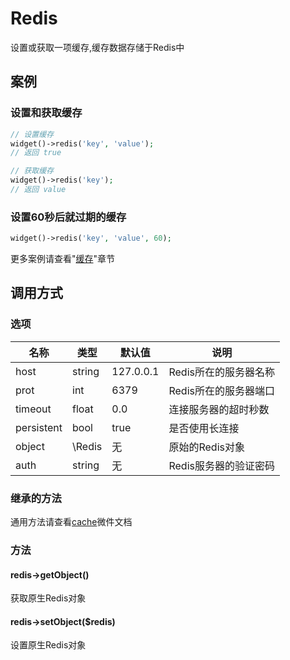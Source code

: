 Redis
=====

设置或获取一项缓存,缓存数据存储于Redis中

案例
----

### 设置和获取缓存
```php
// 设置缓存
widget()->redis('key', 'value');
// 返回 true

// 获取缓存
widget()->redis('key');
// 返回 value
```

### 设置60秒后就过期的缓存
```php
widget()->redis('key', 'value', 60);
```

更多案例请查看"[缓存](../book/cache.md)"章节

调用方式
--------

### 选项

名称       | 类型         | 默认值         | 说明
-----------|--------------|----------------|------
host       | string       | 127.0.0.1      | Redis所在的服务器名称
prot       | int          | 6379           | Redis所在的服务器端口
timeout    | float        | 0.0            | 连接服务器的超时秒数
persistent | bool         | true           | 是否使用长连接
object     | \Redis       | 无             | 原始的Redis对象
auth 	   | string 	  | 无 			   | Redis服务器的验证密码

### 继承的方法

通用方法请查看[cache](cache.md#通用方法)微件文档

### 方法

#### redis->getObject()
获取原生Redis对象

#### redis->setObject($redis)
设置原生Redis对象